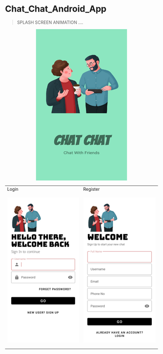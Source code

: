 # Chat_Chat_Android_App
> SPLASH SCREEN ANIMATION ....

<p align = "center">
  <img src="ScreenShots/13.jpeg" width="300" height="500" />
</p>

<table>
  <tr>
    <td>Login</td>
     <td>Register</td>
  </tr>
  <tr>
    <td><p align = "left"><img src="ScreenShots/12.jpeg" width=270 height=480></p></td>
    <td><p align = "right"><img src="ScreenShots/11.jpeg" width=270 height=480></p></td>
  </tr>
 </table>

